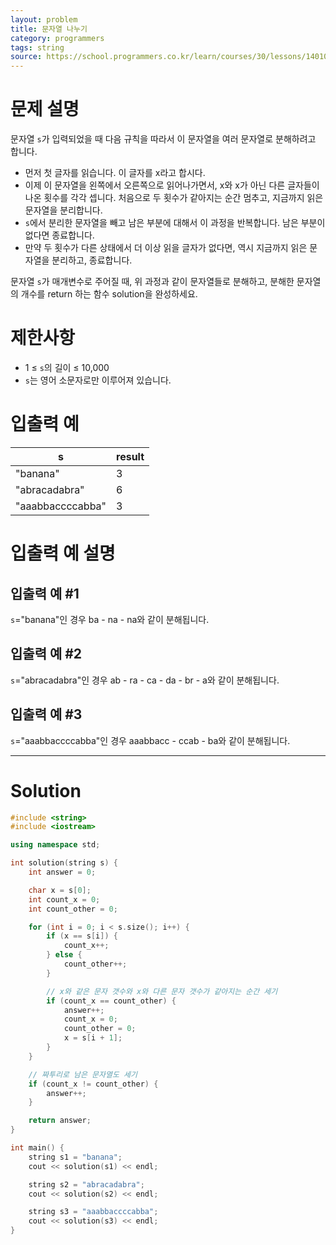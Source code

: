 ```yaml
---
layout: problem
title: 문자열 나누기
category: programmers
tags: string
source: https://school.programmers.co.kr/learn/courses/30/lessons/140108
---
```


# 문제 설명

문자열 `s`가 입력되었을 때 다음 규칙을 따라서 이 문자열을 여러 문자열로 분해하려고 합니다.

- 먼저 첫 글자를 읽습니다. 이 글자를 x라고 합시다.
- 이제 이 문자열을 왼쪽에서 오른쪽으로 읽어나가면서, x와 x가 아닌 다른 글자들이 나온 횟수를 각각 셉니다. 처음으로 두 횟수가 같아지는 순간 멈추고, 지금까지 읽은 문자열을 분리합니다.
- `s`에서 분리한 문자열을 빼고 남은 부분에 대해서 이 과정을 반복합니다. 남은 부분이 없다면 종료합니다.
- 만약 두 횟수가 다른 상태에서 더 이상 읽을 글자가 없다면, 역시 지금까지 읽은 문자열을 분리하고, 종료합니다.

문자열 `s`가 매개변수로 주어질 때, 위 과정과 같이 문자열들로 분해하고, 분해한 문자열의 개수를 return 하는 함수 solution을 완성하세요.

# 제한사항

- 1 ≤ `s`의 길이 ≤ 10,000
- `s`는 영어 소문자로만 이루어져 있습니다.

# 입출력 예

| s | result |
| --- | --- |
| "banana" | 3 |
| "abracadabra" | 6 |
| "aaabbaccccabba" | 3 |

# 입출력 예 설명

## 입출력 예 #1

`s`="banana"인 경우 ba - na - na와 같이 분해됩니다.

## 입출력 예 #2

`s`="abracadabra"인 경우 ab - ra - ca - da - br - a와 같이 분해됩니다.

## 입출력 예 #3

`s`="aaabbaccccabba"인 경우 aaabbacc - ccab - ba와 같이 분해됩니다.

---

# Solution

```cpp
#include <string>
#include <iostream>

using namespace std;

int solution(string s) {
    int answer = 0;

    char x = s[0];
    int count_x = 0;
    int count_other = 0;

    for (int i = 0; i < s.size(); i++) {
        if (x == s[i]) {
            count_x++;
        } else {
            count_other++;
        }

        // x와 같은 문자 갯수와 x와 다른 문자 갯수가 같아지는 순간 세기
        if (count_x == count_other) {
            answer++;
            count_x = 0;
            count_other = 0;
            x = s[i + 1];
        }
    }

    // 짜투리로 남은 문자열도 세기
    if (count_x != count_other) {
        answer++;
    }

    return answer;
}

int main() {
    string s1 = "banana";
    cout << solution(s1) << endl;

    string s2 = "abracadabra";
    cout << solution(s2) << endl;

    string s3 = "aaabbaccccabba";
    cout << solution(s3) << endl;
}
```
